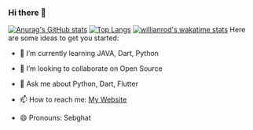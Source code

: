 ### Hi there 👋
[![Anurag's GitHub stats](https://github-readme-stats.vercel.app/api?username=sebghatyusuf&count_private=true&show_icons=true&theme=radical)](https://github.com/anuraghazra/github-readme-stats)
[![Top Langs](https://github-readme-stats.vercel.app/api/top-langs/?username=sebghatyusuf&langs_count=10&layout=compact)](https://github.com/anuraghazra/github-readme-stats)
[![willianrod's wakatime stats](https://github-readme-stats.vercel.app/api/wakatime?username=sebghatyusuf&layout=compact)](https://github.com/anuraghazra/github-readme-stats)
Here are some ideas to get you started:

<!-- 🔭 I’m currently working on 
- ⚡ Fun fact: ...
- 🤔 I’m looking for help with ...
--> 
- 🌱 I’m currently learning JAVA, Dart, Python
- 👯 I’m looking to collaborate on Open Source

- 💬 Ask me about Python, Dart, Flutter
- 📫 How to reach me: [My Website](http://www.sebghatyusuf.com)
- 😄 Pronouns: Sebghat

